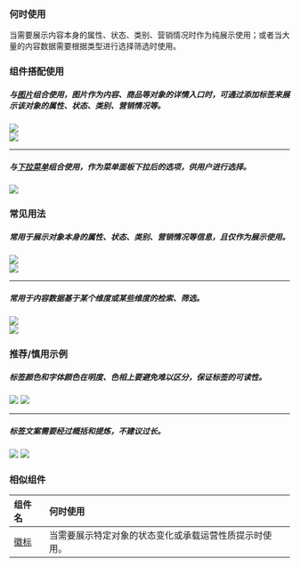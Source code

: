 

### 何时使用

当需要展示内容本身的属性、状态、类别、营销情况时作为纯展示使用；或者当大量的内容数据需要根据类型进行选择筛选时使用。

### 组件搭配使用

##### 与[图片](./image)组合使用，图片作为内容、商品等对象的详情入口时，可通过添加标签来展示该对象的属性、状态、类别、营销情况等。

<div class="legend">
  <div class="item">
    <img src="https://oteam-tdesign-1258344706.cos.ap-guangzhou.myqcloud.com/site/design/mobile-guide/Tag%201-1.png" />
  </div>

  <div class="item">
    <img src="https://oteam-tdesign-1258344706.cos.ap-guangzhou.myqcloud.com/site/design/mobile-guide/Tag%201-2.png" />
  </div>
</div>

<hr />

##### 与[下拉菜单](./dropdown-menu)组合使用，作为菜单面板下拉后的选项，供用户进行选择。

<div class="legend">  
  <div class="item">
    <img src="https://oteam-tdesign-1258344706.cos.ap-guangzhou.myqcloud.com/site/design/mobile-guide/Tag%202.png" />
  </div>
</div>

### 常见用法

##### 常用于展示对象本身的属性、状态、类别、营销情况等信息，且仅作为展示使用。

<div class="legend">  
  <div class="item">
    <img src="https://oteam-tdesign-1258344706.cos.ap-guangzhou.myqcloud.com/site/design/mobile-guide/Tag%203-1.png" />
  </div>

  <div class="item">
    <img src="https://oteam-tdesign-1258344706.cos.ap-guangzhou.myqcloud.com/site/design/mobile-guide/Tag%203-2.png" />
  </div>
</div>

<hr />

##### 常用于内容数据基于某个维度或某些维度的检索、筛选。

<div class="legend">  
  <div class="item">
    <img src="https://oteam-tdesign-1258344706.cos.ap-guangzhou.myqcloud.com/site/design/mobile-guide/Tag%204-1.png" />
  </div>

  <div class="item">
    <img src="https://oteam-tdesign-1258344706.cos.ap-guangzhou.myqcloud.com/site/design/mobile-guide/Tag%204-2.png" />
  </div>
</div>


### 推荐/慎用示例

##### 标签颜色和字体颜色在明度、色相上要避免难以区分，保证标签的可读性。

<div class="legend">
  <div class="item">
    <img src="https://oteam-tdesign-1258344706.cos.ap-guangzhou.myqcloud.com/site/design/mobile-guide/Tag%205.png" />
    <img class="tag" src="https://oteam-tdesign-1258344706.cos.ap-guangzhou.myqcloud.com/site/doc/bad.png" />
  </div>
</div>

<hr />

##### 标签文案需要经过概括和提炼，不建议过长。

<div class="item">
    <img src="https://oteam-tdesign-1258344706.cos.ap-guangzhou.myqcloud.com/site/design/mobile-guide/Tag%206.png" />
    <img class="tag" src="https://oteam-tdesign-1258344706.cos.ap-guangzhou.myqcloud.com/site/doc/bad.png" />
</div>



### 相似组件

| 组件名 | 何时使用                             |
| :----- | :----------------------------------- |
| [徽标](./badge) | 当需要展示特定对象的状态变化或承载运营性质提示时使用。|
